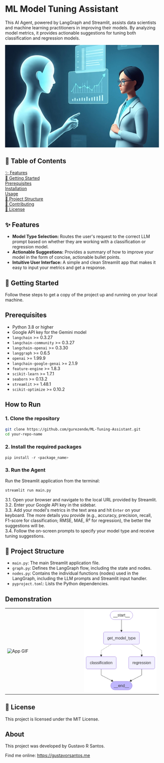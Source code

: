 # ML Model Tuning Assistant

This AI Agent, powered by LangGraph and Streamlit, assists data scientists and machine learning practitioners in improving their models. By analyzing model metrics, it provides actionable suggestions for tuning both classification and regression models.

![](img/a_minimalist_clean_illustration_of_a_futuristic.jpeg)

## 📖 Table of Contents

[✨ Features](#-features)<br>
[🚀 Getting Started](#)<br>
[Prerequisites](#)<br>
[Installation](#)<br>
[Usage](#)<br>
[📁 Project Structure](#)<br>
[🤝 Contributing](#)<br>
[📄 License](#)<br>

## ✨ Features

* **Model Type Selection:** Routes the user's request to the correct LLM prompt based on whether they are working with a classification or regression model.
* **Actionable Suggestions:** Provides a summary of how to improve your model in the form of concise, actionable bullet points.
* **Intuitive User Interface:** A simple and clean Streamlit app that makes it easy to input your metrics and get a response.

## 🚀 Getting Started

Follow these steps to get a copy of the project up and running on your local machine.

## Prerequisites

* Python 3.8 or higher
* Google API key for the Gemini model
* `langchain` >= 0.3.27
* `langchain-community` >= 0.3.27
* `langchain-openai` >= 0.3.30
* `langgraph` >= 0.6.5
* `openai` >= 1.99.9
* `langchain-google-genai` >= 2.1.9
* `feature-engine` >= 1.8.3
* `scikit-learn` >= 1.7.1
* `seaborn` >= 0.13.2
* `streamlit` >= 1.48.1
* `scikit-optimize` >= 0.10.2

## How to Run

### 1. Clone the repository

```bash
git clone https://github.com/gurezende/ML-Tuning-Assistant.git
cd your-repo-name
```

### 2. Install the required packages

```python
pip install -r <package_name>
```

### 3. Run the Agent

Run the Streamlit application from the terminal:

```bash
streamlit run main.py
```

3.1. Open your browser and navigate to the local URL provided by Streamlit.<br>
3.2. Enter your Google API key in the sidebar.<br>
3.3. Add your model's metrics in the text area and hit `Enter` on your keyboard. The more details you provide (e.g., accuracy, precision, recall, F1-score for classification; RMSE, MAE, R² for regression), the better the suggestions will be. <br>
3.4. Follow the on-screen prompts to specify your model type and receive tuning suggestions.

## 📁 Project Structure

* `main.py`: The main Streamlit application file.
* `graph.py`: Defines the LangGraph flow, including the state and nodes.
* `nodes.py`: Contains the individual functions (nodes) used in the LangGraph, including the LLM prompts and Streamlit input handler.
* `pyproject.toml`: Lists the Python dependencies.

## Demonstration

<table>
  <tr>
    <td width="50%"><img src="img/Tuning_Agent.gif" alt="App GIF"></td>
    <td width="50%"><img src="img/graph.png" alt="Agent Graph"></td>
  </tr>
</table>

## 📄 License

This project is licensed under the MIT License.

## About

This project was developed by Gustavo R Santos.

Find me online: https://gustavorsantos.me
